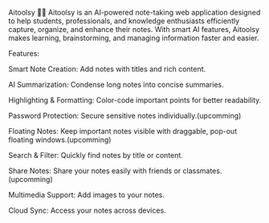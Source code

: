 Aitoolsy 📝✨
Aitoolsy is an AI-powered note-taking web application designed to help students, professionals, and knowledge enthusiasts efficiently capture, organize, and enhance their notes. With smart AI features, Aitoolsy makes learning, brainstorming, and managing information faster and easier.

Features:

Smart Note Creation: Add notes with titles and rich content.

AI Summarization: Condense long notes into concise summaries.

Highlighting & Formatting: Color-code important points for better readability.

Password Protection: Secure sensitive notes individually.(upcomming)

Floating Notes: Keep important notes visible with draggable, pop-out floating windows.(upcomming)

Search & Filter: Quickly find notes by title or content.

Share Notes: Share your notes easily with friends or classmates.(upcomming)

Multimedia Support: Add images to your notes.

Cloud Sync: Access your notes across devices.

